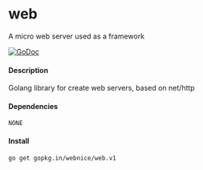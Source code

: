 # web
A micro web server used as a framework

[![GoDoc](https://godoc.org/gopkg.in/webnice/web.v1?status.png)](http://godoc.org/gopkg.in/webnice/web.v1)

#### Description
Golang library for create web servers, based on net/http


#### Dependencies

	NONE


#### Install
```bash
go get gopkg.in/webnice/web.v1
```
